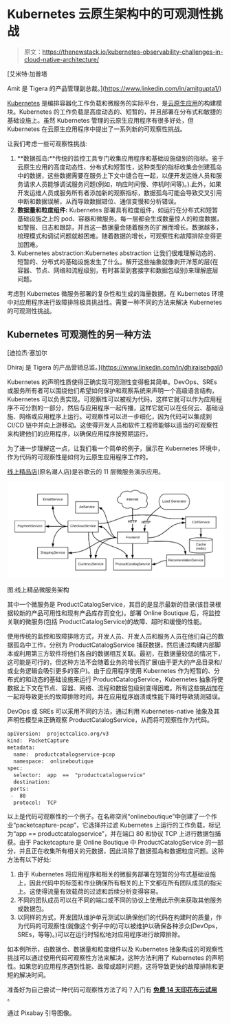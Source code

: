 # Kubernetes 云原生架构中的可观测性挑战

> 原文：<https://thenewstack.io/kubernetes-observability-challenges-in-cloud-native-architecture/>

[](https://www.linkedin.com/in/amitgupta1/)

 [艾米特·加普塔

Amit 是 Tigera 的产品管理副总裁。](https://www.linkedin.com/in/amitgupta1/) [](https://www.linkedin.com/in/amitgupta1/)

[Kubernetes](https://thenewstack.io/kubernetes-and-the-cloud-native-community/) 是编排容器化工作负载和微服务的实际平台，是[云原生应用](https://thenewstack.io/what-are-cloud-native-patterns-and-how-should-you-use-them/)的构建模块。Kubernetes 的工作负载是高度动态的、短暂的，并且部署在分布式和敏捷的基础设施上。虽然 Kubernetes 管理的云原生应用程序有很多好处，但 Kubernetes 在云原生应用程序中提出了一系列新的可观察性挑战。

让我们考虑一些可观察性挑战:

1.  **数据孤岛:**传统的监控工具专门收集应用程序和基础设施级别的指标。鉴于云原生应用的高度动态性、分布式和短暂性，这种类型的指标收集会创建孤岛中的数据，这些数据需要在服务上下文中缝合在一起，以便开发运维人员和服务请求人员能够调试服务问题(例如，响应时间慢、停机时间等)。).此外，如果开发运维人员或服务所有者添加新的观察指标，数据孤岛可能会导致交叉引用中断和数据误解，从而导致数据错位、通信变慢和分析错误。
2.  **数据量和粒度组件:** Kubernetes 部署具有粒度组件，如运行在分布式和短暂基础设施之上的 pod、容器和微服务。每一层都会生成数量惊人的粒度数据，如警报、日志和跟踪，并且这一数据量会随着服务的扩展而增长。数据越多，梳理模式和调试问题就越困难。随着数据的增长，可观察性和故障排除变得更加困难。
3.  Kubernetes abstraction:Kubernetes abstraction 让我们很难理解动态的、短暂的、分布式的基础设施发生了什么。解开这些抽象就像剥开洋葱的层(在容器、节点、网络和流程级别，有时甚至到套接字和数据包级别)来理解底层问题。

考虑到 Kubernetes 微服务部署的复杂性和生成的海量数据，在 Kubernetes 环境中对应用程序进行故障排除极具挑战性。需要一种不同的方法来解决 Kubernetes 的可观测性挑战。

## Kubernetes 可观测性的另一种方法

 [迪拉杰·塞加尔

Dhiraj 是 Tigera 的产品营销总监。](https://www.linkedin.com/in/dhirajsehgal/) 

Kubernetes 的声明性质使得正确实现可观测性变得极其简单。DevOps、SREs 或服务所有者可以围绕他们希望如何保护和观察系统来声明一个高级语言结构，Kubernetes 可以负责实现。可观察性可以被视为代码，这样它就可以作为应用程序不可分割的一部分，然后与应用程序一起传播，这样它就可以在任何云、基础设施、网络或应用程序上运行。可观察性可以进一步细化，因为代码可以集成到 CI/CD 链中并向上游移动。这使得开发人员和软件工程师能够以适当的可观察性来构建他们的应用程序，以确保应用程序按预期运行。

为了进一步理解这一点，让我们看一个简单的例子，展示在 Kubernetes 环境中，作为代码的可观察性是如何为云原生应用程序工作的。

[线上精品店](https://github.com/GoogleCloudPlatform/microservices-demo)(原名潮人店)是谷歌云的 11 层微服务演示应用。

[![](img/29d6512dc100eddd174f7c58cd2efc7e.png)](https://cdn.thenewstack.io/media/2021/04/5c028560-image1.png)

图:线上精品微服务架构

其中一个微服务是 ProductCatalogService，其目的是显示最新的目录(该目录根据较新的产品可用性和现有产品库存而变化)。部署 Online Boutique 后，将监控关联的微服务(包括 ProductCatalogService)的故障、超时和缓慢的性能。

使用传统的监控和故障排除方式，开发人员、开发人员和服务人员在他们自己的数据孤岛中工作，分别为 ProductCatalogService 捕获数据，然后通过构建内部脚本或利用第三方软件将他们各自的数据相互关联。最初，在数据量较低的情况下，这可能是可行的，但这种方法不会随着业务的增长而扩展(由于更大的产品目录和/或业务逻辑会吸引更多的客户)。由于应用程序使用 Kubernetes 作为短暂的、分布式的和动态的基础设施来运行 ProductCatalogService，Kubernetes 抽象将使数据上下文在节点、容器、网络、流程和数据包级别变得困难。所有这些挑战加在一起将导致更长的故障排除时间，并在应用程序崩溃或性能下降时导致猜测错误。

DevOps 或 SREs 可以采用不同的方法，通过利用 Kubernetes-native 抽象及其声明性模型来正确观察 ProductCatalogService，从而将可观察性作为代码。

```
apiVersion:  projectcalico.org/v3
kind:  PacketCapture
metadata:
  name:  productcatalogservice-pcap
  namespace:  onlineboutique
spec:
  selector:  app  ==  "productcatalogservice"
  destination:
 ports:
 -  80
  protocol:  TCP

```

以上是代码可观察性的一个例子。在名称空间“onlineboutique”中创建了一个作业“packetcapture-pcap”，它选择并过滤 Kubernetes 上运行的工作负载，标记为“app == productcatalogservice”，并在端口 80 和协议 TCP 上进行数据包捕获。由于 Packetcapture 是 Online Boutique 中 ProductCatalogService 的一部分，并且正在收集所有相关的元数据，因此消除了数据孤岛和数据粒度问题。这种方法有以下好处:

1.  由于 Kubernetes 将应用程序和相关的微服务部署在短暂的分布式基础设施上，因此代码中的标签和作业确保所有相关的上下文都在所有团队成员的指尖上。这使得流量有效载荷的过滤和后续分析变得容易。
2.  不同的团队成员可以在不同的端口或不同的协议上使用此示例来获取其他服务或数据包。
3.  以同样的方式，开发团队维护单元测试以确保他们的代码在构建时的质量，作为代码的可观察性(就像这个例子中的)可以被维护以确保各种涉众(DevOps，SREs，等等)。)可以在运行时轻松地对应用程序进行故障排除。

如本例所示，由数据仓、数据量和粒度组件以及 Kubernetes 抽象构成的可观察性挑战可以通过使用代码可观察性方法来解决，这种方法利用了 Kubernetes 的声明性。如果您的应用程序遇到性能、故障或超时问题，这将导致更快的故障排除和更短的解决时间。

准备好为自己尝试一种代码可观察性方法了吗？入门有 **[免费 14 天印花布云试用](https://www.tigera.io/tigera-products/cloud-trial)** 。

通过 Pixabay 引导图像。

<svg xmlns:xlink="http://www.w3.org/1999/xlink" viewBox="0 0 68 31" version="1.1"><title>Group</title> <desc>Created with Sketch.</desc></svg>